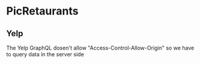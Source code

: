 # PicRetaurants

## Yelp
The Yelp GraphQL dosen't allow "Access-Control-Allow-Origin" so we have to query data in the server side

